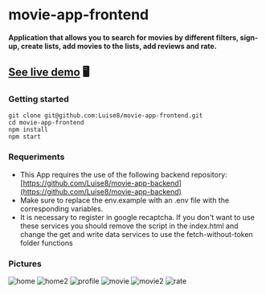 # movie-app-frontend

#### Application that allows you to search for movies by different filters, sign-up, create lists, add movies to the lists, add reviews and rate.

## [See live demo](movie-app8.netlify.app/) 🖥️

### Getting started

```
git clone git@github.com:Luise8/movie-app-frontend.git
cd movie-app-frontend
npm install
npm start
```

### Requeriments
- This App requires the use of the following backend repository:
[https://github.com/Luise8/movie-app-backend](https://github.com/Luise8/movie-app-backend)
- Make sure to replace the env.example with an .env file with the corresponding variables.
- It is necessary to register in google recaptcha. If you don't want to use these services you should remove the script in the index.html and change the get and write data services to use the fetch-without-token folder functions

### Pictures
![home](https://imgur.com/PYh9UNq.png)
![home2](https://imgur.com/kENC6Jl.png)
![profile](https://imgur.com/vVoRZ5e.png)
![movie](https://imgur.com/smzNRKs.png)
![movie2](https://imgur.com/9UnSa7l.png)
![rate](https://imgur.com/P902u2z.png)
